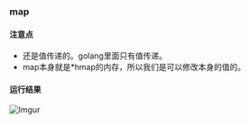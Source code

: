 ### map

#### 注意点
 - 还是值传递的。golang里面只有值传递。
 - map本身就是*hmap的内存，所以我们是可以修改本身的值的。

#### 运行结果
![Imgur](https://i.imgur.com/wpprAP2.png)